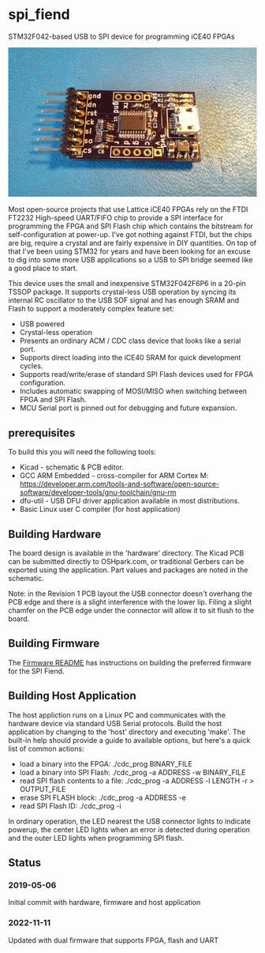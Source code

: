 # spi_fiend
STM32F042-based USB to SPI device for programming iCE40 FPGAs

![board](doc/board.jpg)

Most open-source projects that use Lattice iCE40 FPGAs rely on the FTDI
FT2232 High-speed UART/FIFO chip to provide a SPI interface for programming
the FPGA and SPI Flash chip which contains the bitstream for self-configuration
at power-up. I've got nothing against FTDI, but the chips are big, require
a crystal and are fairly expensive in DIY quantities. On top of that I've been
using STM32 for years and have been looking for an excuse to dig into some
more USB applications so a USB to SPI bridge seemed like a good place to start.

This device uses the small and inexpensive STM32F042F6P6 in a 20-pin TSSOP
package. It supports crystal-less USB operation by syncing its internal RC
oscillator to the USB SOF signal and has enough SRAM and Flash to support a
moderately complex feature set:

* USB powered
* Crystal-less operation
* Presents an ordinary ACM / CDC class device that looks like a serial port.
* Supports direct loading into the iCE40 SRAM for quick development cycles.
* Supports read/write/erase of standard SPI Flash devices used for FPGA configuration.
* Includes automatic swapping of MOSI/MISO when switching between FPGA and SPI Flash.
* MCU Serial port is pinned out for debugging and future expansion.

## prerequisites
To build this you will need the following tools:

* Kicad - schematic & PCB editor.
* GCC ARM Embedded - cross-compiler for ARM Cortex M: https://developer.arm.com/tools-and-software/open-source-software/developer-tools/gnu-toolchain/gnu-rm
* dfu-util - USB DFU driver application available in most distributions.
* Basic Linux user C compiler (for host application)

## Building Hardware

The board design is available in the 'hardware' directory. The Kicad PCB can
be submitted directly to OSHpark.com, or traditional Gerbers can be exported
using the application. Part values and packages are noted in the schematic.

Note: in the Revision 1 PCB layout the USB connector doesn't overhang the PCB
edge and there is a slight interference with the lower lip. Filing a slight
chamfer on the PCB edge under the connector will allow it to sit flush to the
board.

## Building Firmware

The [Firmware README](firmware/README.md) has instructions on building the
preferred firmware for the SPI Fiend.

## Building Host Application

The host appliction runs on a Linux PC and communicates with the hardware
device via standard USB Serial protocols. Build the host application by changing
to the 'host' directory and executing 'make'. The built-in help should provide
a guide to available options, but here's a quick list of common actions:

* load a binary into the FPGA: ./cdc_prog BINARY_FILE
* load a binary into SPI Flash: ./cdc_prog -a ADDRESS -w BINARY_FILE
* read SPI flash contents to a file: ./cdc_prog -a ADDRESS -l LENGTH -r > OUTPUT_FILE
* erase SPI FLASH block: ./cdc_prog -a ADDRESS -e
* read SPI Flash ID: ./cdc_prog -i

In ordinary operation, the LED nearest the USB connector lights to indicate powerup,
the center LED lights when an error is detected during operation and the outer LED
lights when programming SPI flash.

## Status
### 2019-05-06
Initial commit with hardware, firmware and host application

### 2022-11-11
Updated with dual firmware that supports FPGA, flash and UART

